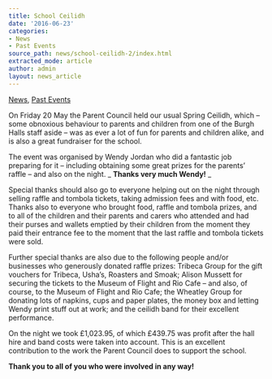 ```yaml
---
title: School Ceilidh
date: '2016-06-23'
categories:
- News
- Past Events
source_path: news/school-ceilidh-2/index.html
extracted_mode: article
author: admin
layout: news_article
---
```

[News](/news/), [Past Events](category/past-events/)

On Friday 20 May the Parent Council held our usual Spring Ceilidh, which – some obnoxious behaviour to parents and children from one of the Burgh Halls staff aside – was as ever a lot of fun for parents and children alike, and is also a great fundraiser for the school.

The event was organised by Wendy Jordan who did a fantastic job preparing for it – including obtaining some great prizes for the parents’ raffle – and also on the night.&nbsp;_ **Thanks very much Wendy!** _

Special thanks should also go to everyone helping out on the night through selling raffle and tombola tickets, taking admission fees and with food, etc. Thanks also to everyone who brought food, raffle and tombola prizes, and to all of the children and their parents and carers who attended and had their purses and wallets emptied by their children from the moment they paid their entrance fee to the moment that the last raffle and tombola tickets were sold.

Further special thanks are also due to the following people and/or businesses who generously donated raffle prizes: Tribeca Group for the gift vouchers for Tribeca, Usha’s, Roasters and Smoak; Alison Mussett for securing the tickets to the Museum of Flight and Rio Cafe – and also, of course, to the Museum of Flight and Rio Cafe; the Wheatley Group for donating lots of napkins, cups and paper plates, the money box and letting Wendy print stuff out at work; and the ceilidh band for their excellent performance.

On the night we took £1,023.95, of which £439.75 was profit after the hall hire and band costs were taken into account. This is an excellent contribution to the work the Parent Council does to support the school.

**Thank you to all of you who were involved in any way!**

&nbsp;
